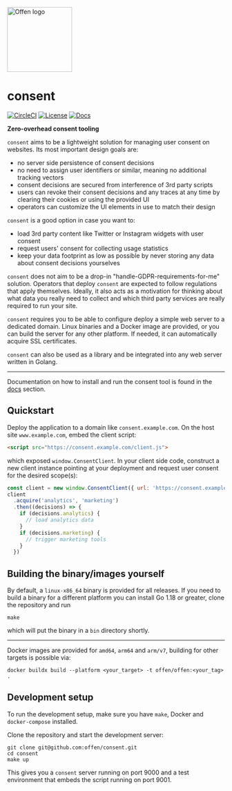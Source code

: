 <a href="https://www.offen.dev/">
    <img src="https://offen.github.io/press-kit/offen-material/gfx-GitHub-Offen-logo.svg" alt="Offen logo" title="Offen" width="150px"/>
</a>

# consent

[![CircleCI](https://circleci.com/gh/offen/consent/tree/development.svg?style=svg)](https://circleci.com/gh/offen/consent/tree/development)
[![License](https://img.shields.io/badge/License-Apache%202.0-blue.svg)](https://opensource.org/licenses/Apache-2.0)
[![Docs](https://img.shields.io/badge/Documentation-docs-blue.svg)][docs]

__Zero-overhead consent tooling__

`consent` aims to be a lightweight solution for managing user consent on websites.
Its most important design goals are:
- no server side persistence of consent decisions
- no need to assign user identifiers or similar, meaning no additional tracking vectors
- consent decisions are secured from interference of 3rd party scripts
- users can revoke their consent decisions and any traces at any time by clearing their cookies or using the provided UI
- operators can customize the UI elements in use to match their design

`consent` is a good option in case you want to:
- load 3rd party content like Twitter or Instagram widgets with user consent
- request users' consent for collecting usage statistics
- keep your data footprint as low as possible by never storing any data about consent decisions yourselves

`consent` does not aim to be a drop-in "handle-GDPR-requirements-for-me" solution.
Operators that deploy `consent` are expected to follow regulations that apply themselves.
Ideally, it also acts as a motivation for thinking about what data you really need to collect and which third party services are really required to run your site.

`consent` requires you to be able to configure deploy a simple web server to a dedicated domain.
Linux binaries and a Docker image are provided, or you can build the server for any other platform.
If needed, it can automatically acquire SSL certificates.

`consent` can also be used as a library and be integrated into any web server written in Golang.

---

Documentation on how to install and run the consent tool is found in the [docs][docs] section.

[docs]: ./docs/README.md

## Quickstart

Deploy the application to a domain like `consent.example.com`.
On the host site `www.example.com`, embed the client script:

```html
<script src="https://consent.example.com/client.js">
```

which exposed `window.ConsentClient`.
In your client side code, construct a new client instance pointing at your deployment and request user consent for the desired scope(s):

```js
const client = new window.ConsentClient({ url: 'https://consent.example.com' })
client
  .acquire('analytics', 'marketing')
  .then((decisions) => {
    if (decisions.analytics) {
      // load analytics data
    }
    if (decisions.marketing) {
      // trigger marketing tools
    }
  })
```

## Building the binary/images yourself

By default, a `linux-x86_64` binary is provided for all releases.
If you need to build a binary for a different platform you can install Go 1.18 or greater, clone the repository and run

```
make
```

which will put the binary in a `bin` directory shortly.

---

Docker images are provided for `amd64`, `arm64` and `arm/v7`, building for other targets is possible via:

```
docker buildx build --platform <your_target> -t offen/offen:<your_tag> .
```

## Development setup

To run the development setup, make sure you have `make`, Docker and `docker-compose` installed.

Clone the repository and start the development server:

```
git clone git@github.com:offen/consent.git
cd consent
make up
```

This gives you a `consent` server running on port 9000 and a test environment that embeds the script running on port 9001.
